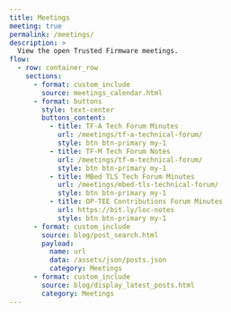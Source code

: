 ```yaml
---
title: Meetings
meeting: true
permalink: /meetings/
description: >
  View the open Trusted Firmware meetings.
flow:
  - row: container_row
    sections:
      - format: custom_include
        source: meetings_calendar.html
      - format: buttons
        style: text-center
        buttons_content:
          - title: TF-A Tech Forum Minutes
            url: /meetings/tf-a-technical-forum/
            style: btn btn-primary my-1
          - title: TF-M Tech Forum Notes
            url: /meetings/tf-m-technical-forum/
            style: btn btn-primary my-1
          - title: MBed TLS Tech Forum Minutes
            url: /meetings/mbed-tls-technical-forum/
            style: btn btn-primary my-1
          - title: OP-TEE Contributions Forum Minutes
            url: https://bit.ly/loc-notes
            style: btn btn-primary my-1
      - format: custom_include
        source: blog/post_search.html
        payload:
          name: url
          data: /assets/json/posts.json
          category: Meetings
      - format: custom_include
        source: blog/display_latest_posts.html
        category: Meetings
---
```

